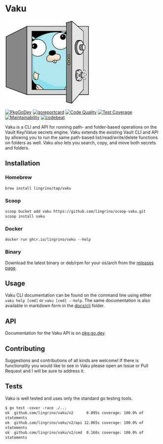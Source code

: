 # Vaku

[![Vaku](www/assets/images/logo-vaku-sm.png?raw=true)](www/assets/logo-vaku-sm.png "Vaku")

[![PkgGoDev](https://pkg.go.dev/badge/github.com/lingrino/vaku/api)](https://pkg.go.dev/github.com/lingrino/vaku/api)
[![goreportcard](https://goreportcard.com/badge/github.com/lingrino/vaku)](https://goreportcard.com/report/github.com/lingrino/vaku)
[![Code Quality](https://app.codacy.com/project/badge/Grade/65802905eb8148e2ae9ae4c909673ee2)](https://www.codacy.com/gh/lingrino/vaku/dashboard)
[![Test Coverage](https://api.codeclimate.com/v1/badges/db6951b0aa53becf8c92/test_coverage)](https://codeclimate.com/github/lingrino/vaku/test_coverage)
[![Maintainability](https://api.codeclimate.com/v1/badges/db6951b0aa53becf8c92/maintainability)](https://codeclimate.com/github/lingrino/vaku/maintainability)
[![codebeat](https://codebeat.co/badges/f6dfd08e-97c5-4afd-9dd0-64cf0a5d03a8)](https://codebeat.co/projects/github-com-lingrino-vaku-main)

Vaku is a CLI and API for running path- and folder-based operations on the Vault Key/Value secrets engine. Vaku extends the existing Vault CLI and API by allowing you to run the same path-based list/read/write/delete functions on folders as well. Vaku also lets you search, copy, and move both secrets and folders.

## Installation

### Homebrew

```shell
brew install lingrino/tap/vaku
```

### Scoop

```shell
scoop bucket add vaku https://github.com/lingrino/scoop-vaku.git
scoop install vaku
```

### Docker

```shell
docker run ghcr.io/lingrino/vaku --help
```

### Binary

Download the latest binary or deb/rpm for your os/arch from the [releases page](https://github.com/lingrino/vaku/releases).

## Usage

Vaku CLI documentation can be found on the command line using either `vaku help [cmd]` or `vaku [cmd] --help`. The same documentation is also available in markdown form in the [docs/cli](docs/cli/vaku.md) folder.

## API

Documentation for the Vaku API is on [pkg.go.dev](https://pkg.go.dev/github.com/lingrino/vaku/api).

## Contributing

Suggestions and contributions of all kinds are welcome! If there is functionality you would like to see in Vaku please open an Issue or Pull Request and I will be sure to address it.

## Tests

Vaku is well tested and uses only the standard go testing tools.

```shell
$ go test -cover -race ./...
ok  github.com/lingrino/vaku/v2      0.095s coverage: 100.0% of statements
ok  github.com/lingrino/vaku/v2/api 12.065s coverage: 100.0% of statements
ok  github.com/lingrino/vaku/v2/cmd  0.168s coverage: 100.0% of statements
```
